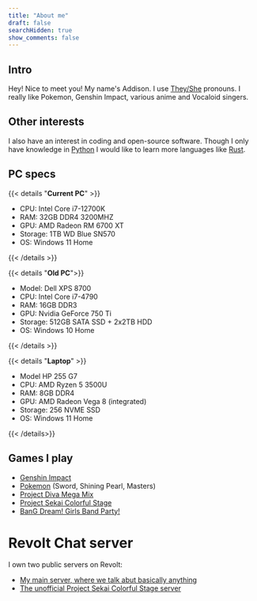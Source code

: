 ```yaml
---
title: "About me"
draft: false
searchHidden: true
show_comments: false
---
```


## Intro
Hey! Nice to meet you! My name's Addison. I use [They/She](https://en.pronouns.page/they&she) pronouns. I really like Pokemon, Genshin Impact, various anime and Vocaloid singers.

## Other interests
I also have an interest in coding and open-source software. Though I only have knowledge in [Python](https://www.python.org) I would like to learn more languages like [Rust](https://www.rust-lang.org).

## PC specs

{{< details "**Current PC**" >}}

- CPU: Intel Core i7-12700K
- RAM: 32GB DDR4 3200MHZ
- GPU: AMD Radeon RM 6700 XT
- Storage: 1TB WD Blue SN570
- OS: Windows 11 Home

{{< /details >}}

{{< details "**Old PC**">}}

- Model: Dell XPS 8700
- CPU: Intel Core i7-4790
- RAM: 16GB DDR3
- GPU: Nvidia GeForce 750 Ti
- Storage: 512GB SATA SSD + 2x2TB HDD
- OS: Windows 10 Home

{{< /details >}}

{{< details "**Laptop**" >}}

- Model HP 255 G7
- CPU: AMD Ryzen 5 3500U
- RAM: 8GB DDR4
- GPU: AMD Radeon Vega 8 (integrated)
- Storage: 256 NVME SSD
- OS: Windows 11 Home

{{< /details>}}

## Games I play
- [Genshin Impact](https://en.wikipedia.org/wiki/Genshin_Impact)
- [Pokemon](https://en.wikipedia.org/wiki/Pok%C3%A9mon) (Sword, Shining Pearl, Masters)
- [Project Diva Mega Mix](https://en.wikipedia.org/wiki/Hatsune_Miku:_Project_DIVA)
- [Project Sekai Colorful Stage](https://en.wikipedia.org/wiki/Hatsune_Miku:_Colorful_Stage!)
- [BanG Dream! Girls Band Party!](https://en.wikipedia.org/wiki/BanG_Dream!_Girls_Band_Party!)

# Revolt Chat server
I own two public servers on Revolt:

- [My main server, where we talk abut basically anything](https://app.revolt.chat/invite/CN6ZDq74)
- [The unofficial Project Sekai Colorful Stage server](https://app.revolt.chat/invite/YV5rJaM8)